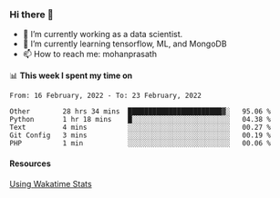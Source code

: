 ### Hi there 👋

- 🔭 I’m currently working as a data scientist.
- 🌱 I’m currently learning tensorflow, ML, and MongoDB
- 📫 How to reach me: mohanprasath

📊 **This week I spent my time on**
<!--START_SECTION:waka-->
```text
From: 16 February, 2022 - To: 23 February, 2022

Other        28 hrs 34 mins  ███████████████████████▓░   95.06 % 
Python       1 hr 18 mins    █░░░░░░░░░░░░░░░░░░░░░░░░   04.38 % 
Text         4 mins          ░░░░░░░░░░░░░░░░░░░░░░░░░   00.27 % 
Git Config   3 mins          ░░░░░░░░░░░░░░░░░░░░░░░░░   00.19 % 
PHP          1 min           ░░░░░░░░░░░░░░░░░░░░░░░░░   00.06 % 
```
<!--END_SECTION:waka-->

#### Resources
[Using Wakatime Stats](https://github.com/marketplace/actions/waka-readme)
